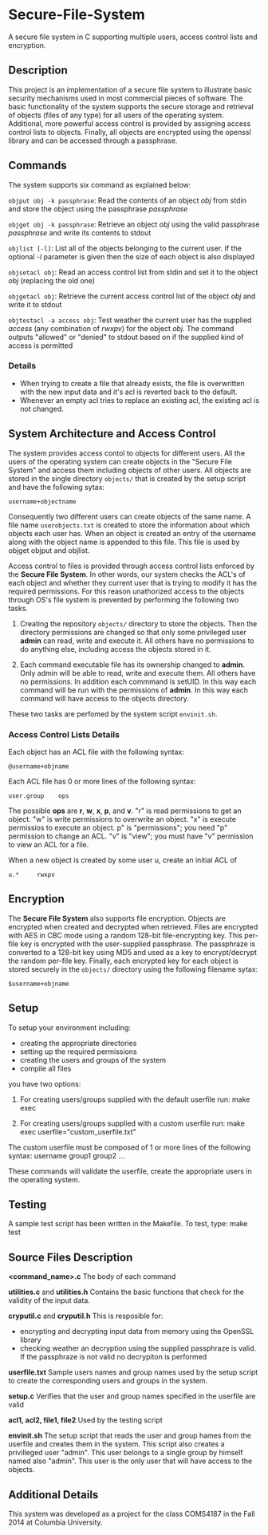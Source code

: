 # Secure-File-System
A secure file system in C supporting multiple users, access control lists and encryption.

## Description

This project is an implementation of a secure file system to illustrate basic security mechanisms used in most commercial pieces of software. The basic functionality of the system supports the secure storage and retrieval of objects (files of any type) for all users of the operating system. Additional, more powerful access control is provided by assigning access control lists to objects. Finally, all objects are encrypted using the openssl library and can be accessed through a passphrase.

## Commands
The system supports six command as explained below:

`objput obj -k passphrase`: Read the contents of an object *obj* from stdin and store the object using the passphrase *passphrase*

`objget obj -k passphrase`: Retrieve an object *obj* using the valid passphrase *passphrase* and write its contents to stdout

`objlist [-l]`: List all of the objects belonging to the current user. If the optional *-l* parameter is given then the size of each object is also displayed

`objsetacl obj`: Read an access control list from stdin and set it to the object *obj* (replacing the old one)

`objgetacl obj`:  Retrieve the current access control list of the object *obj* and write it to stdout

`objtestacl -a access obj`: Test weather the current user has the supplied *access* (any combination of *rwxpv*) for the object *obj*. The command outputs "allowed" or "denied" to stdout based on if the supplied kind of access is permitted

### Details

- When trying to create a file that already exists, the file is overwritten with the new input data and it's acl is reverted back to the default.
- Whenever an empty acl tries to replace an existing acl, the existing acl is not changed.

## System Architecture and Access Control

The system provides access contol to objects for different users. All the users of the operating system can create objects in the "Secure File System" and access them including objects of other users. All objects are stored in the single directory `objects/` that is created by the setup script and have the following sytax:

	username+objectname

Consequently two different users can create objects of the same name. A file name `userobjects.txt` is created to store the information about which objects each user has. When an object is created an entry of the username along with the object name is appended to this file. This file is used by objget objput and objlist.

Access control to files is provided through access control lists enforced by the **Secure File System**. In other words, our system checks the ACL's of each object and whether they current user that is trying to modify it has the required permissions. For this reason unathorized access to the objects through OS's file system is prevented by performing the following two tasks.

1) Creating the repository `objects/` directory to store the objects. Then the directory permissions are changed so that only some privileged user **admin** can read, write and execute it. All others have no permissions to do anything else, including access the objects stored in it.

2) Each command executable file has its ownership changed to **admin**. Only admin will be able to read, write and execute them. All others have no permissions. In addition each commmand is setUID. In this way each command will be run with the permissions of **admin**. In this way each command will have access to the objects directory.

These two tasks are perfomed by the system script `envinit.sh`.

### Access Control Lists Details

Each object has an ACL file with the following syntax:

	@username+objname

Each ACL file has 0 or more lines of the following syntax:

	user.group    ops

The possible **ops** are **r**, **w**, **x**, **p**, and **v**. "r" is read permissions to get an object. "w" is write permissions to overwrite an object. "x" is execute permissios to execute an object. p" is "permissions"; you need "p" permission to change an ACL.  "v" is "view"; you must have "v" permission to view an ACL for a file. 

When a new object is created by some user u, create an initial ACL of

	u.*     rwxpv

## Encryption

The **Secure File System** also supports file encryption. Objects are encrypted when created and decrypted when retrieved. Files are encrypted with AES in CBC mode using a random 128-bit file-encrypting key. This per-file key is encrypted with the user-supplied passphrase. The passphraze is converted to a 128-bit key using MD5 and used as a key to encrypt/decrypt the random per-file key. Finally, each encrypted key for each object is stored securely in the `objects/` directory using the following filename sytax:

	$username+objname


## Setup

To setup your environment including:
- creating the appropriate directories
- setting up the required permissions
- creating the users and groups of the system
- compile all files

you have two options:

1) For creating users/groups supplied with the default userfile run:
	make exec

2) For creating users/groups supplied with a custom userfile run:
	make exec userfile="custom_userfile.txt"

The custom userfile must be composed of 1 or more lines of the following syntax:
	username group1 group2 ...

These commands will validate the userfile, create the appropriate users in the operating system.

## Testing
A sample test script has been written in the Makefile. To test, type:
	make test

## Source Files Description

**<command_name>.c**
The body of each command

**utilities.c** and **utilities.h**
Contains the basic functions that check for the validity of the input data.

**cryputil.c** and **cryputil.h**
This is resposible for:
- encrypting and decrypting input data from memory using the OpenSSL library
- checking weather an decryption using the supplied passphraze is valid. If the passphraze is not valid
no decrypiton is performed

**userfile.txt**
Sample users names and group names used by the setup script to create the corresponding users and groups in the system.

**setup.c**
Verifies that the user and group names specified in the userfile are valid

**acl1, acl2, file1, file2**
Used by the testing script

**envinit.sh**
The setup script that reads the user and group hames from the userfile and creates them in the system.
This script also creates a privilleged user "admin". This user belongs to a single group by himself named
also "admin". This user is the only user that will have access to the objects.

## Additional Details
This system was developed as a project for the class COMS4187 in the Fall 2014 at Columbia University.

